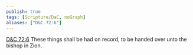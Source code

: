```yaml
---
publish: true
tags: [Scripture/DaC, noGraph]
aliases: ["D&C 72:6"]
---
```

[D&C 72:6](https://churchofjesuschrist.org/study/scriptures/dc-testament/dc/72?lang=eng&id=p6#p6) These things shall be had on record, to be handed over unto the bishop in Zion.
